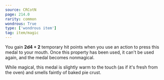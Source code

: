 ```yaml
---
source: CRCotN
page: 214.0
rarity: common
wondrous: True
type: ['wondrous item']
tag: item/magic
---
```


You gain **2d4 + 2** temporary hit points when you use an action to press this medal to your mouth. Once this property has been used, it can't be used again, and the medal becomes nonmagical.

While magical, this medal is slightly warm to the touch (as if it's fresh from the oven) and smells faintly of baked pie crust.


